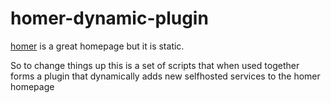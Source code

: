 # homer-dynamic-plugin

[homer](https://github.com/bastienwirtz/homer) is a great homepage but it is static.

So to change things up this is a set of scripts that when used together forms a plugin that dynamically adds new selfhosted services to the homer homepage
